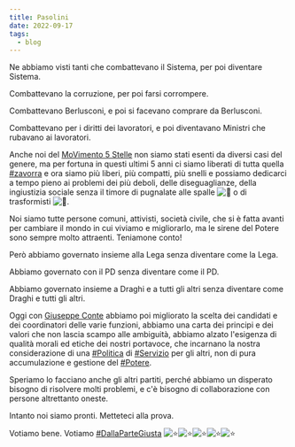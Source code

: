 ```yaml
---
title: Pasolini
date: 2022-09-17
tags:
  - blog
---
```


Ne abbiamo visti tanti che combattevano il Sistema, per poi diventare Sistema.

Combattevano la corruzione, per poi farsi corrompere.

Combattevano Berlusconi, e poi si facevano comprare da Berlusconi.

Combattevano per i diritti dei lavoratori, e poi diventavano Ministri che rubavano ai lavoratori.

Anche noi del [MoVimento 5 Stelle](https://www.facebook.com/movimento5stelle?__cft__[0]=AZX6T91MC3N4cwFlsHmRx5eMDVdl4yreuTUghyRanyUIYpB472vG-LTVgPuJhWaLWf0fJxv4gRlN8GwcvzKBhKADu-ASV1-rFAukdzqz5JJAT-cKBmP307Lfy1HWDhN0vh5Nx3NjnfuLz_deIiOuOF4wLgePSjs2Pmc2Rqu7lOxmpA&__tn__=-]K-R) non siamo stati esenti da diversi casi del genere, ma per fortuna in questi ultimi 5 anni ci siamo liberati di tutta quella [#zavorra](https://www.facebook.com/hashtag/zavorra?__eep__=6&__cft__[0]=AZX6T91MC3N4cwFlsHmRx5eMDVdl4yreuTUghyRanyUIYpB472vG-LTVgPuJhWaLWf0fJxv4gRlN8GwcvzKBhKADu-ASV1-rFAukdzqz5JJAT-cKBmP307Lfy1HWDhN0vh5Nx3NjnfuLz_deIiOuOF4wLgePSjs2Pmc2Rqu7lOxmpA&__tn__=*NK-R) e ora siamo più liberi, più compatti, più snelli e possiamo dedicarci a tempo pieno ai problemi dei più deboli, delle diseguaglianze, della ingiustizia sociale senza il timore di pugnalate alle spalle ![🔪](https://static.xx.fbcdn.net/images/emoji.php/v9/t1b/2/16/1f52a.png) o di trasformisti ![🤡](https://static.xx.fbcdn.net/images/emoji.php/v9/tef/2/16/1f921.png).

Noi siamo tutte persone comuni, attivisti, società civile, che si è fatta avanti per cambiare il mondo in cui viviamo e migliorarlo, ma le sirene del Potere sono sempre molto attraenti. Teniamone conto!

Però abbiamo governato insieme alla Lega senza diventare come la Lega.

Abbiamo governato con il PD senza diventare come il PD.

Abbiamo governato insieme a Draghi e a tutti gli altri senza diventare come Draghi e tutti gli altri.

Oggi con [Giuseppe Conte](https://www.facebook.com/GiuseppeConte64?__cft__[0]=AZX6T91MC3N4cwFlsHmRx5eMDVdl4yreuTUghyRanyUIYpB472vG-LTVgPuJhWaLWf0fJxv4gRlN8GwcvzKBhKADu-ASV1-rFAukdzqz5JJAT-cKBmP307Lfy1HWDhN0vh5Nx3NjnfuLz_deIiOuOF4wLgePSjs2Pmc2Rqu7lOxmpA&__tn__=-]K-R) abbiamo poi migliorato la scelta dei candidati e dei coordinatori delle varie funzioni, abbiamo una carta dei principi e dei valori che non lascia scampo alle ambiguità, abbiamo alzato l'esigenza di qualità morali ed etiche dei nostri portavoce, che incarnano la nostra considerazione di una [#Politica](https://www.facebook.com/hashtag/politica?__eep__=6&__cft__[0]=AZX6T91MC3N4cwFlsHmRx5eMDVdl4yreuTUghyRanyUIYpB472vG-LTVgPuJhWaLWf0fJxv4gRlN8GwcvzKBhKADu-ASV1-rFAukdzqz5JJAT-cKBmP307Lfy1HWDhN0vh5Nx3NjnfuLz_deIiOuOF4wLgePSjs2Pmc2Rqu7lOxmpA&__tn__=*NK-R) di [#Servizio](https://www.facebook.com/hashtag/servizio?__eep__=6&__cft__[0]=AZX6T91MC3N4cwFlsHmRx5eMDVdl4yreuTUghyRanyUIYpB472vG-LTVgPuJhWaLWf0fJxv4gRlN8GwcvzKBhKADu-ASV1-rFAukdzqz5JJAT-cKBmP307Lfy1HWDhN0vh5Nx3NjnfuLz_deIiOuOF4wLgePSjs2Pmc2Rqu7lOxmpA&__tn__=*NK-R) per gli altri, non di pura accumulazione e gestione del [#Potere](https://www.facebook.com/hashtag/potere?__eep__=6&__cft__[0]=AZX6T91MC3N4cwFlsHmRx5eMDVdl4yreuTUghyRanyUIYpB472vG-LTVgPuJhWaLWf0fJxv4gRlN8GwcvzKBhKADu-ASV1-rFAukdzqz5JJAT-cKBmP307Lfy1HWDhN0vh5Nx3NjnfuLz_deIiOuOF4wLgePSjs2Pmc2Rqu7lOxmpA&__tn__=*NK-R).

Speriamo lo facciano anche gli altri partiti, perché abbiamo un disperato bisogno di risolvere molti problemi, e c'è bisogno di collaborazione con persone altrettanto oneste.

Intanto noi siamo pronti. Metteteci alla prova.

Votiamo bene. Votiamo [#DallaParteGiusta](https://www.facebook.com/hashtag/dallapartegiusta?__eep__=6&__cft__[0]=AZX6T91MC3N4cwFlsHmRx5eMDVdl4yreuTUghyRanyUIYpB472vG-LTVgPuJhWaLWf0fJxv4gRlN8GwcvzKBhKADu-ASV1-rFAukdzqz5JJAT-cKBmP307Lfy1HWDhN0vh5Nx3NjnfuLz_deIiOuOF4wLgePSjs2Pmc2Rqu7lOxmpA&__tn__=*NK-R) ![⭐️](https://static.xx.fbcdn.net/images/emoji.php/v9/t35/2/16/2b50.png)![⭐️](https://static.xx.fbcdn.net/images/emoji.php/v9/t35/2/16/2b50.png)![⭐️](https://static.xx.fbcdn.net/images/emoji.php/v9/t35/2/16/2b50.png)![⭐️](https://static.xx.fbcdn.net/images/emoji.php/v9/t35/2/16/2b50.png)![⭐️](https://static.xx.fbcdn.net/images/emoji.php/v9/t35/2/16/2b50.png)